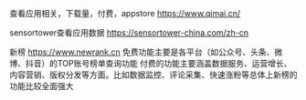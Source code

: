 
查看应用相关，下载量，付费，appstore
https://www.qimai.cn/

sensortower查看应用数据
https://sensortower-china.com/zh-cn

新榜
https://www.newrank.cn
免费功能主要是各平台（如公众号、头条、微博、抖音）的TOP账号榜单查询功能
付费的功能主要涵盖数据服务、运营增长、内容营销、版权分发等方面。比如数据监控、评论采集、快速涨粉等总体上新榜的功能比较全面强大

